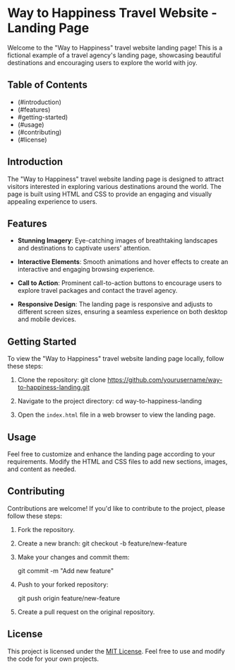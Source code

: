 
# Way to Happiness Travel Website - Landing Page

Welcome to the "Way to Happiness" travel website landing page! This is a fictional example of a travel agency's landing page, showcasing beautiful destinations and encouraging users to explore the world with joy.

## Table of Contents

- (#introduction)
- (#features)
- #getting-started)
- (#usage)
- (#contributing)
- (#license)

## Introduction

The "Way to Happiness" travel website landing page is designed to attract visitors interested in exploring various destinations around the world. The page is built using HTML and CSS to provide an engaging and visually appealing experience to users.

## Features

- **Stunning Imagery**: Eye-catching images of breathtaking landscapes and destinations to captivate users' attention.

- **Interactive Elements**: Smooth animations and hover effects to create an interactive and engaging browsing experience.

- **Call to Action**: Prominent call-to-action buttons to encourage users to explore travel packages and contact the travel agency.

- **Responsive Design**: The landing page is responsive and adjusts to different screen sizes, ensuring a seamless experience on both desktop and mobile devices.

## Getting Started

To view the "Way to Happiness" travel website landing page locally, follow these steps:

1. Clone the repository:
      git clone https://github.com/yourusername/way-to-happiness-landing.git

2. Navigate to the project directory:
cd way-to-happiness-landing


3. Open the `index.html` file in a web browser to view the landing page.

## Usage

Feel free to customize and enhance the landing page according to your requirements. Modify the HTML and CSS files to add new sections, images, and content as needed.

## Contributing

Contributions are welcome! If you'd like to contribute to the project, please follow these steps:

1. Fork the repository.

2. Create a new branch:
   git checkout -b feature/new-feature
   

3. Make your changes and commit them:

    git commit -m "Add new feature"
   

4. Push to your forked repository:

   git push origin feature/new-feature


5. Create a pull request on the original repository.

## License

This project is licensed under the [MIT License](LICENSE). Feel free to use and modify the code for your own projects.

